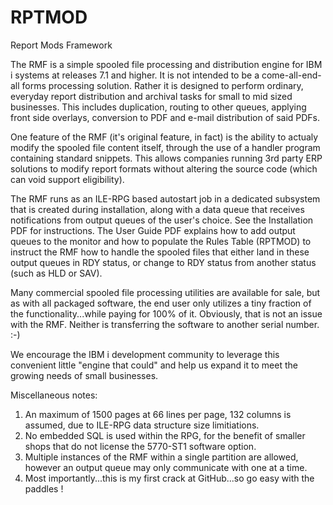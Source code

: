 # RPTMOD
Report Mods Framework

The RMF is a simple spooled file processing and distribution engine for IBM i systems at releases 7.1 and higher.  It is not intended to be a come-all-end-all forms processing solution.  Rather it is designed to perform ordinary, everyday report distribution and archival tasks for small to mid sized businesses.  This includes duplication, routing to other queues, applying front side overlays, conversion to PDF and e-mail distribution of said PDFs.

One feature of the RMF (it's original feature, in fact) is the ability to actualy modify the spooled file content itself, through the use of a handler program containing standard snippets.  This allows companies running 3rd party ERP solutions to modify report formats without altering the source code (which can void support eligibility).

The RMF runs as an ILE-RPG based autostart job in a dedicated subsystem that is created during installation, along with a data queue that receives notifications from output queues of the user's choice.  See the Installation PDF for instructions.  The User Guide PDF explains how to add output queues to the monitor and how to populate the Rules Table (RPTMOD) to instruct the RMF how to handle the spooled files that either land in these output queues in RDY status, or change to RDY status from another status (such as HLD or SAV). 

Many commercial spooled file processing utilities are available for sale, but as with all packaged software, the end user only utilizes a tiny fraction of the functionality...while paying for 100% of it.  Obviously, that is not an issue with the RMF.  Neither is transferring the software to another serial number.  :-)

We encourage the IBM i development community to leverage this convenient little "engine that could" and help us expand it to meet the growing needs of small businesses.

Miscellaneous notes:

1. An maximum of 1500 pages at 66 lines per page, 132 columns is assumed, due to ILE-RPG data structure size limitiations.
2. No embedded SQL is used within the RPG, for the benefit of smaller shops that do not license the 5770-ST1 software option.
3. Multiple instances of the RMF within a single partition are allowed, however an output queue may only communicate with one at a time.
4. Most importantly...this is my first crack at GitHub...so go easy with the paddles !
